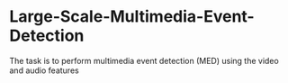 # Large-Scale-Multimedia-Event-Detection
The task is to perform multimedia event detection (MED) using the video and audio features
